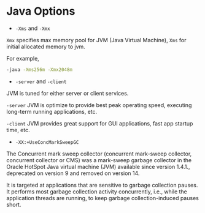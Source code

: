 # Java Options

* `-Xms` and `-Xmx`

`Xmx` specifies max memory pool for JVM (Java Virtual Machine), `Xms` for initial allocated memory to jvm.

For example, 
```bash
-java -Xms256m -Xmx2048m
```

* `-server` and `-client`

JVM is tuned for either server or client services. 

`-server` JVM is optimize to provide best peak operating speed, executing long-term running applications, etc.

`-client` JVM provides great support for GUI applications, fast app startup time, etc.

* `-XX:+UseConcMarkSweepGC`

The Concurrent mark sweep collector (concurrent mark-sweep collector, concurrent collector or CMS) was a mark-sweep garbage collector in the Oracle HotSpot Java virtual machine (JVM) available since version 1.4.1., deprecated on version 9 and removed on version 14.

It is targeted at applications that are sensitive to garbage collection pauses. It performs most garbage collection activity concurrently, i.e., while the application threads are running, to keep garbage collection-induced pauses short. 